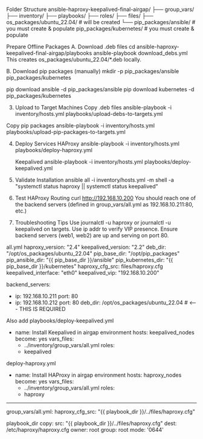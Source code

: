 Folder Structure
ansible-haproxy-keepalived-final-airgap/
├── group_vars/
├── inventory/
├── playbooks/
├── roles/
├── files/
├── os_packages/ubuntu_22.04/     # will be created
└── pip_packages/ansible/         # you must create & populate
    pip_packages/kubernetes/      # you must create & populate


Prepare Offline Packages
 A. Download .deb files
cd ansible-haproxy-keepalived-final-airgap/playbooks
ansible-playbook download_debs.yml
This creates os_packages/ubuntu_22.04/*.deb locally.

B. Download pip packages (manually)
mkdir -p pip_packages/ansible pip_packages/kubernetes

pip download ansible -d pip_packages/ansible
pip download kubernetes -d pip_packages/kubernetes

3. Upload to Target Machines
Copy .deb files
ansible-playbook -i inventory/hosts.yml playbooks/upload-debs-to-targets.yml

Copy pip packages
ansible-playbook -i inventory/hosts.yml playbooks/upload-pip-packages-to-targets.yml

4. Deploy Services
   HAProxy
   ansible-playbook -i inventory/hosts.yml playbooks/deploy-haproxy.yml

   Keepalived
   ansible-playbook -i inventory/hosts.yml playbooks/deploy-keepalived.yml

5. Validate Installation
   ansible all -i inventory/hosts.yml -m shell -a "systemctl status haproxy || systemctl status keepalived"

6. Test HAProxy Routing
   curl http://192.168.10.200
You should reach one of the backend servers (defined in group_vars/all.yml as 192.168.10.211:80, etc.)

 7. Troubleshooting Tips
    Use journalctl -u haproxy or journalctl -u keepalived on targets.
    Use ip addr to verify VIP presence.
    Ensure backend servers (web1, web2) are up and serving on port 80.


all.yml
haproxy_version: "2.4"
keepalived_version: "2.2"
deb_dir: "/opt/os_packages/ubuntu_22.04"
pip_base_dir: "/opt/pip_packages"
pip_ansible_dir: "{{ pip_base_dir }}/ansible"
pip_kubernetes_dir: "{{ pip_base_dir }}/kubernetes"
haproxy_cfg_src: files/haproxy.cfg
keepalived_interface: "eth0"
keepalived_vip: "192.168.10.200"

backend_servers:
  - ip: 192.168.10.211
    port: 80
  - ip: 192.168.10.212
    port: 80
  deb_dir: /opt/os_packages/ubuntu_22.04   # <--- THIS IS REQUIRED


Also add playbooks/deploy-keepalived.yml
- name: Install Keepalived in airgap environment
  hosts: keepalived_nodes
  become: yes
  vars_files:
    - ../inventory/group_vars/all.yml
  roles:
    - keepalived

 deploy-haproxy.yml
 - name: Install HAProxy in airgap environment
  hosts: haproxy_nodes
  become: yes
  vars_files:
    - ../inventory/group_vars/all.yml
  roles:
    - haproxy
  
*****
group_vars/all.yml:
haproxy_cfg_src: "{{ playbook_dir }}/../files/haproxy.cfg"

playbook_dir
copy:
  src: "{{ playbook_dir }}/../files/haproxy.cfg"
  dest: /etc/haproxy/haproxy.cfg
  owner: root
  group: root
  mode: '0644'
